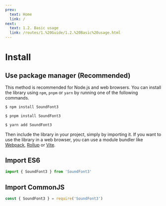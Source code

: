 ```yaml
---
prev:
  text: Home
  link: /
next:
  text: 1.2. Basic usage
  link: /routes/1.%20Guide/1.2.%20Basic%20usage.html
---
```


# Install

## Use package manager (Recommended)

This method is recommended for Node.js and web browsers. You can install the library using `npm`, `pnpm` or `yarn` by running one of the following commands.

```bash
$ npm install SoundFont3
```

```bash
$ pnpm install SoundFont3
```

```bash
$ yarn add SoundFont3
```


Then include the library in your project, simply by importing it. If you want to use the library in a web browser, you can use a module bundler like [Webpack](https://webpack.js.org/),  [Rollup](https://rollupjs.org/) or [Vite](https://vitejs.dev/).

## Import ES6

```typescript
import { SoundFont3 } from 'SoundFont3'
```

## Import CommonJS

```typescript
const { SoundFont3 } = require('SoundFont3')
```
